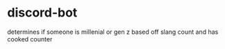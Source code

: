 # discord-bot

determines if someone is millenial or gen z based off slang count and has cooked counter
